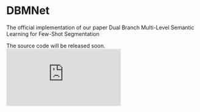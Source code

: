 # DBMNet
The official implementation of our paper Dual Branch Multi-Level Semantic Learning for Few-Shot Segmentation

The source code will be released soon.
![论文主图](https://github.com/jrgege/DBMNet/blob/main/DBPNet.pdf)
